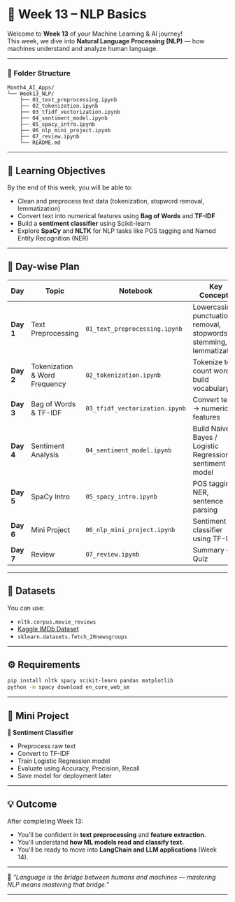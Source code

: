 
# 🧠 Week 13 – NLP Basics

Welcome to **Week 13** of your Machine Learning & AI journey!  
This week, we dive into **Natural Language Processing (NLP)** — how machines understand and analyze human language.

---
### 📁 Folder Structure

```
Month4_AI_Apps/
└── Week13_NLP/
    ├── 01_text_preprocessing.ipynb
    ├── 02_tokenization.ipynb
    ├── 03_tfidf_vectorization.ipynb
    ├── 04_sentiment_model.ipynb
    ├── 05_spacy_intro.ipynb
    ├── 06_nlp_mini_project.ipynb
    ├── 07_review.ipynb
    └── README.md
```

---

## 🎯 Learning Objectives
By the end of this week, you will be able to:
- Clean and preprocess text data (tokenization, stopword removal, lemmatization)
- Convert text into numerical features using **Bag of Words** and **TF-IDF**
- Build a **sentiment classifier** using Scikit-learn
- Explore **SpaCy** and **NLTK** for NLP tasks like POS tagging and Named Entity Recognition (NER)

---

## 📅 Day-wise Plan

| Day | Topic | Notebook | Key Concepts |
|-----|--------|-----------|---------------|
| **Day 1** | Text Preprocessing | `01_text_preprocessing.ipynb` | Lowercasing, punctuation removal, stopwords, stemming, lemmatization |
| **Day 2** | Tokenization & Word Frequency | `02_tokenization.ipynb` | Tokenize text, count words, build vocabulary |
| **Day 3** | Bag of Words & TF-IDF | `03_tfidf_vectorization.ipynb` | Convert text → numeric features |
| **Day 4** | Sentiment Analysis | `04_sentiment_model.ipynb` | Build Naive Bayes / Logistic Regression sentiment model |
| **Day 5** | SpaCy Intro | `05_spacy_intro.ipynb` | POS tagging, NER, sentence parsing |
| **Day 6** | Mini Project | `06_nlp_mini_project.ipynb` | Sentiment classifier using TF-IDF |
| **Day 7** | Review | `07_review.ipynb` | Summary + Quiz |

---

## 🧩 Datasets
You can use:
- `nltk.corpus.movie_reviews`
- [Kaggle IMDb Dataset](https://www.kaggle.com/datasets/lakshmi25npathi/imdb-dataset-of-50k-movie-reviews)
- `sklearn.datasets.fetch_20newsgroups`

---

## ⚙️ Requirements
```bash
pip install nltk spacy scikit-learn pandas matplotlib
python -m spacy download en_core_web_sm
````

---

## 🚀 Mini Project

**🎯 Sentiment Classifier**

* Preprocess raw text
* Convert to TF-IDF
* Train Logistic Regression model
* Evaluate using Accuracy, Precision, Recall
* Save model for deployment later

---

## 💡 Outcome

After completing Week 13:

* You’ll be confident in **text preprocessing** and **feature extraction**.
* You’ll understand **how ML models read and classify text.**
* You’ll be ready to move into **LangChain and LLM applications** (Week 14).

---

🧠 *“Language is the bridge between humans and machines — mastering NLP means mastering that bridge.”*



---


